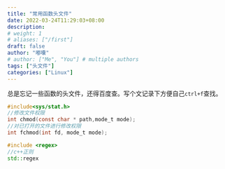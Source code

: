 ```yaml
---
title: "常用函数头文件"
date: 2022-03-24T11:29:03+08:00
description:
# weight: 1
# aliases: ["/first"]
draft: false
author: "嘟囔"
# author: ["Me", "You"] # multiple authors
tags: ["头文件"]
categories: ["Linux"]
---
```


总是忘记一些函数的头文件，还得百度查。写个文记录下方便自己`ctrl+f`查找。

```c
#include<sys/stat.h>
//修改文件权限
int chmod(const char * path,mode_t mode);
//对已打开的文件进行修改权限
int fchmod(int fd, mode_t mode);
```

```c++
#include <regex>
//c++正则
std::regex
```